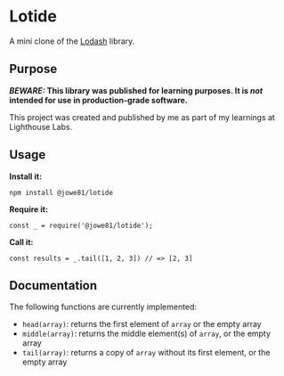 # Lotide

A mini clone of the [Lodash](https://lodash.com) library.

## Purpose

**_BEWARE:_ This library was published for learning purposes. It is _not_ intended for use in production-grade software.**

This project was created and published by me as part of my learnings at Lighthouse Labs. 

## Usage

**Install it:**

`npm install @jowe81/lotide`

**Require it:**

`const _ = require('@jowe81/lotide');`

**Call it:**

`const results = _.tail([1, 2, 3]) // => [2, 3]`

## Documentation

The following functions are currently implemented:

* `head(array)`: returns the first element of `array` or the empty array
* `middle(array)`: returns the middle element(s) of `array`, or the empty array
* `tail(array)`: returns a copy of `array` without its first element, or the empty array